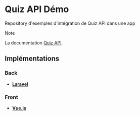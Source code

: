 # Quiz API Démo

Repository d'exemples d'intégration de Quiz API dans une app

> [!NOTE]
> La documentation [Quiz API](https://quiz-api.fr/docs).

## Implémentations

### Back

- **[Laravel](src/back/laravel)**

### Front

- **[Vue.js](src/front/vuejs)**